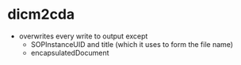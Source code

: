# dicm2cda

- overwrites every write to output except 
   - SOPInstanceUID and title (which it uses to form the file name)
   - encapsulatedDocument
